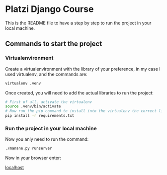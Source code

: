 # Platzi Django Course

This is the README file to have a step by step to run the project in your local machine.

## Commands to start the project

### Virtualenvironment

Create a virtualenvironment with the library of your preference, in my case I used virtualenv, and the commands are:

```bash
virtualenv .venv
```

Once created, you will need to add the actual libraries to run the project:

```bash
# First of all, activate the virtualenv
source .venv/bin/activate
# Now run the pip command to install into the virtualenv the correct libraries
pip install -r requirements.txt
```

### Run the project in your local machine

Now you anly need to run the command:

```bash
./manane.py runserver
```

Now in your browser enter:

[localhost](http://localhost:8000)
